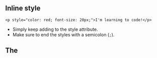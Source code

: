 ## Inline style
```
<p style="color: red; font-size: 20px;">I'm learning to code!</p>
```
* Simply keep adding to the style attribute. 
* Make sure to end the styles with a semicolon (`;`).

## The <style> Tag
```
<head>
  <style>
    p {
      color: red;
      font-size: 20px;
    }
  </style>
</head>
```
* Write the `<style>` tage inside the `<head>`.

## The .css file
* Create a CSS file by using the .css file name extension, like so: style.css

## Linking the CSS File
```
<link href="https://www.codecademy.com/stylesheets/style.css" type="text/css" rel="stylesheet">
```
* Use the `<link>` tag
If in the same direction, use relative path:
```
<link href="./style.css" type="text/css" rel="stylesheet">
```

## CSS selector
### Select by tag name
```
p {

}
```
### Select by class
```
<p class="brand">Sole Shoe Company</p>
```
```
.brand {

}
```

### Select by multiple classes
```
<h1 class="green bold"> ... </h1>
```
```
.green {
  color: green;
}

.bold {
  font-weight: bold;
}
```

### Select by ID name
```
<h1 id="large-title"> ... </h1>
```
```
#large-title {

}
```

## Specificity
* ID > class > tag
* A best practice in CSS is to style elements while using the lowest degree of specificity, so that if an element needs a new style, it is easy to override.
* If it is possible to use tag, use it. Then consider for class and finally ID.

## Chainning selector
```
h1.special {

}
```
* Select only the `h1` elements that have a class of `special`

## Nested elements
```
<ul class='main-list'>
  <li> ... </li>
  <li> ... </li>
  <li> ... </li>
</ul>
```
```
.main-list li {

}
```
* The nested `<li>` elements are selected
* Notice the space between `.main-list` and `li`



